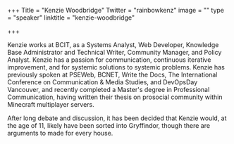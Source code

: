 +++
Title = "Kenzie Woodbridge"
Twitter = "rainbowkenz"
image = ""
type = "speaker"
linktitle = "kenzie-woodbridge"

+++

Kenzie works at BCIT, as a Systems Analyst, Web Developer, Knowledge Base Administrator and Technical Writer, Community Manager, and Policy Analyst. Kenzie has a passion for communication, continuous iterative improvement, and for systemic solutions to systemic problems. Kenzie has previously spoken at PSEWeb, BCNET, Write the Docs,  The International Conference on Communication & Media Studies, and DevOpsDay Vancouver, and recently completed a Master's degree in Professional Communication, having written their thesis on prosocial community within Minecraft multiplayer servers. 

After long debate and discussion, it has been decided that Kenzie would, at the age of 11, likely have been sorted into Gryffindor, though there are arguments to made for every house.
